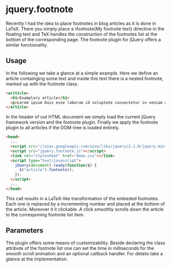 jquery.footnote
===============

Recently I had the idea to place footnotes in blog articles as it is done in LaTeX. There you simply place a \footnote{My footnote text} directive in the floating text and TeX handles the construction of the footnotes list at the bottom of the corresponding page. The footnote plugin for jQuery offers a similar functionality. 

## Usage
In the following we take a glance at a simple example. Here we define an article containging some text and inside this text there is a nested footnote, marked up with the footnote class.

```HTML
<ariticle>
  <h1>Examplary article</h1>
  <p>Lorem ipsum Duis esse laborum id voluptate consectetur in veniam aute laboris <span class="footnote">Amet eiusmod dolor consequat proident</span> in voluptate consectetur eu eiusmod officia veniam fugiat elit culpa in dolore elit.
</article>
```

In the header of out HTML document we simply load the current jQuery framework version and the footnote plugin. Finally we apply the footnote plugin to all ariticles if the DOM-tree is loaded entirely.

```HTML
<head>
  ...
  <script src="//ajax.googleapis.com/ajax/libs/jquery/2.1.0/jquery.min.js"></script>
  <script src="jquery.footnote.js"></script>
  <link rel="stylesheet" href="demo.css"></link>
  <script type="text/javascript">
    jQuery(document).ready(function($) {
      $("article").footnote();
    });
  </script>
  ...
</head>
```

This call results in a LaTeX-like transformation of the embeded footnotes. Each one is replaced by a incrementing number and placed at the bottom of the article. Moreover it it clickable. A click smoothly scrolls down the article to the corresponing footnote list item.

## Parameters
The plugin offers some means of customizability. Beside declaring the class attribute of the footnote list one can set the time in milliseconds for the smooth scroll animation and an optional callback handler. For details take a glance at the implementation.
